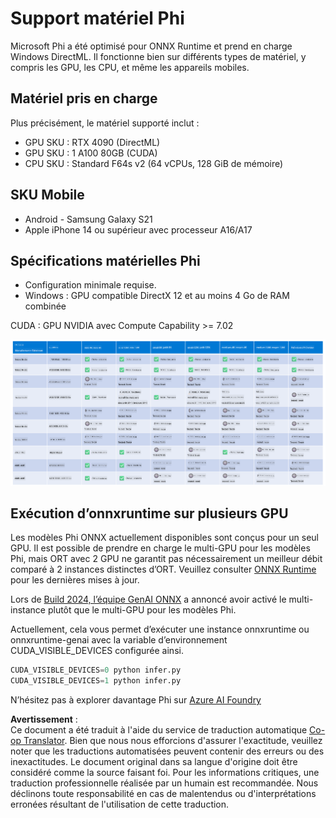 <!--
CO_OP_TRANSLATOR_METADATA:
{
  "original_hash": "8cdc17ce0f10535da30b53d23fe1a795",
  "translation_date": "2025-05-07T14:56:30+00:00",
  "source_file": "md/01.Introduction/01/01.Hardwaresupport.md",
  "language_code": "fr"
}
-->
# Support matériel Phi

Microsoft Phi a été optimisé pour ONNX Runtime et prend en charge Windows DirectML. Il fonctionne bien sur différents types de matériel, y compris les GPU, les CPU, et même les appareils mobiles.

## Matériel pris en charge  
Plus précisément, le matériel supporté inclut :

- GPU SKU : RTX 4090 (DirectML)  
- GPU SKU : 1 A100 80GB (CUDA)  
- CPU SKU : Standard F64s v2 (64 vCPUs, 128 GiB de mémoire)

## SKU Mobile

- Android - Samsung Galaxy S21  
- Apple iPhone 14 ou supérieur avec processeur A16/A17

## Spécifications matérielles Phi

- Configuration minimale requise.  
- Windows : GPU compatible DirectX 12 et au moins 4 Go de RAM combinée  

CUDA : GPU NVIDIA avec Compute Capability >= 7.02

![HardwareSupport](../../../../../translated_images/01.phihardware.5d51b2377cba18afc6949074542f290c56bb278dac3f4f86302aca6d80fffeb9.fr.png)

## Exécution d’onnxruntime sur plusieurs GPU

Les modèles Phi ONNX actuellement disponibles sont conçus pour un seul GPU. Il est possible de prendre en charge le multi-GPU pour les modèles Phi, mais ORT avec 2 GPU ne garantit pas nécessairement un meilleur débit comparé à 2 instances distinctes d’ORT. Veuillez consulter [ONNX Runtime](https://onnxruntime.ai/) pour les dernières mises à jour.

Lors de [Build 2024, l’équipe GenAI ONNX](https://youtu.be/WLW4SE8M9i8?si=EtG04UwDvcjunyfC) a annoncé avoir activé le multi-instance plutôt que le multi-GPU pour les modèles Phi.

Actuellement, cela vous permet d’exécuter une instance onnxruntime ou onnxruntime-genai avec la variable d’environnement CUDA_VISIBLE_DEVICES configurée ainsi.

```Python
CUDA_VISIBLE_DEVICES=0 python infer.py
CUDA_VISIBLE_DEVICES=1 python infer.py
```

N’hésitez pas à explorer davantage Phi sur [Azure AI Foundry](https://ai.azure.com)

**Avertissement** :  
Ce document a été traduit à l'aide du service de traduction automatique [Co-op Translator](https://github.com/Azure/co-op-translator). Bien que nous nous efforcions d'assurer l'exactitude, veuillez noter que les traductions automatisées peuvent contenir des erreurs ou des inexactitudes. Le document original dans sa langue d'origine doit être considéré comme la source faisant foi. Pour les informations critiques, une traduction professionnelle réalisée par un humain est recommandée. Nous déclinons toute responsabilité en cas de malentendus ou d'interprétations erronées résultant de l'utilisation de cette traduction.
